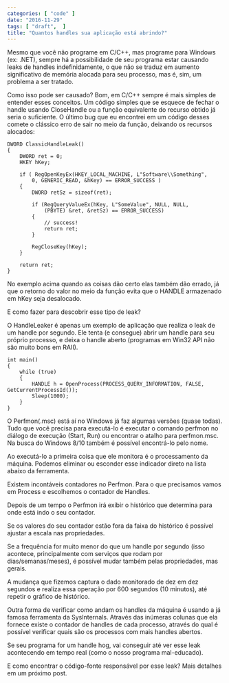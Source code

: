 ```yaml
---
categories: [ "code" ]
date: "2016-11-29"
tags: [ "draft",  ]
title: "Quantos handles sua aplicação está abrindo?"
---
```

Mesmo que você não programe em C/C++, mas programe para Windows (ex: .NET), sempre há a possibilidade de seu programa estar causando leaks de handles indefinidamente, o que não se traduz em aumento significativo de memória alocada para seu processo, mas é, sim, um problema a ser tratado.

Como isso pode ser causado? Bom, em C/C++ sempre é mais simples de entender esses conceitos. Um código simples que se esquece de fechar o handle usando CloseHandle ou a função equivalente do recurso obtido já seria o suficiente. O último bug que eu encontrei em um código desses comete o clássico erro de sair no meio da função, deixando os recursos alocados:

    DWORD ClassicHandleLeak()
    {
    	DWORD ret = 0;
    	HKEY hKey;
    
    	if ( RegOpenKeyEx(HKEY_LOCAL_MACHINE, L"Software\\Something", 
    		0, GENERIC_READ, &hKey) == ERROR_SUCCESS )
    	{
    		DWORD retSz = sizeof(ret);
    
    		if (RegQueryValueEx(hKey, L"SomeValue", NULL, NULL, 
    			(PBYTE) &ret, &retSz) == ERROR_SUCCESS)
    		{
    			// success!
    			return ret;
    		}
    
    		RegCloseKey(hKey);
    	}
    
    	return ret;
    }

No exemplo acima quando as coisas dão certo elas também dão errado, já que o retorno do valor no meio da função evita que o HANDLE armazenado em hKey seja desalocado.

E como fazer para descobrir esse tipo de leak?

O HandleLeaker é apenas um exemplo de aplicação que realiza o leak de um handle por segundo. Ele tenta (e consegue) abrir um handle para seu próprio processo, e deixa o handle aberto (programas em Win32 API não são muito bons em RAII).

    int main()
    {
    	while (true)
    	{
    		HANDLE h = OpenProcess(PROCESS_QUERY_INFORMATION, FALSE, GetCurrentProcessId());
    		Sleep(1000);
    	}
    }

O Perfmon(.msc) está aí no Windows já faz algumas versões (quase todas). Tudo que você precisa para executá-lo é executar o comando perfmon no diálogo de execução (Start, Run) ou encontrar o atalho para perfmon.msc. Na busca do Windows 8/10 também é possível encontrá-lo pelo nome.

Ao executá-lo a primeira coisa que ele monitora é o processamento da máquina. Podemos eliminar ou esconder esse indicador direto na lista abaixo da ferramenta.

Existem incontáveis contadores no Perfmon. Para o que precisamos vamos em Process e escolhemos o contador de Handles.

Depois de um tempo o Perfmon irá exibir o histórico que determina para onde está indo o seu contador.

Se os valores do seu contador estão fora da faixa do histórico é possível ajustar a escala nas propriedades.

Se a frequência for muito menor do que um handle por segundo (isso acontece, principalmente com serviços que rodam por dias/semanas/meses), é possível mudar também pelas propriedades, mas gerais.

A mudança que fizemos captura o dado monitorado de dez em dez segundos e realiza essa operação por 600 segundos (10 minutos), até repetir o gráfico de histórico.

Outra forma de verificar como andam os handles da máquina é usando a já famosa ferramenta da SysInternals. Através das inúmeras colunas que ela fornece existe o contador de handles de cada processo, através do qual é possível verificar quais são os processos com mais handles abertos.

Se seu programa for um handle hog, vai conseguir até ver esse leak acontecendo em tempo real (como o nosso programa mal-educado).

E como encontrar o código-fonte responsável por esse leak? Mais detalhes em um próximo post.
